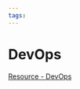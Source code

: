 ```yaml
---
tags:
---
```


# DevOps

[Resource - DevOps](https://se-education.org/learningresources/contents/devops/DevOps.html)
